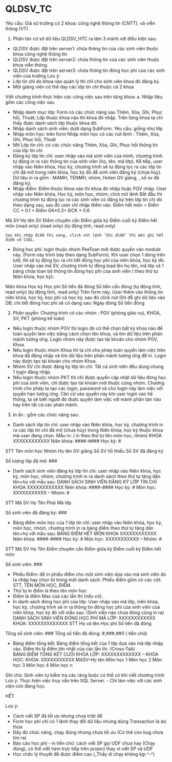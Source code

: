 # QLDSV_TC

Yêu cầu: Giả sử  trường có 2 khoa: công nghệ thông tin (CNTT),  và viễn thông (VT)
1.	Phân tán cơ sở dữ liệu QLDSV_HTC ra làm 3 mảnh với điều kiện sau: 
-	QLDSV được đặt trên server1: chứa thông tin của các sinh viên thuộc khoa công nghệ thông tin
-	QLDSV được đặt trên server2:  chứa thông tin của các sinh viên thuộc khoa viễn thông.
-	QLDSV được đặt trên server3:  chứa thông tin đóng học phí của các sinh viên của trường
Lưu ý: 
-	Lớp tín chỉ do khoa nào quản lý thì chỉ cho sinh viên khoa đó đăng ký. 
-	Một giảng viên có thể dạy các lớp tín chỉ thuộc cả 2 khoa

Viết chương trình thực hiện các công việc sau trên từng khoa:
a. Nhập liệu: gồm các công việc sau
- Nhập danh mục lớp: Form có các chức năng sau Thêm, Xóa, Ghi, Phục hồi, Thoát; Lớp thuộc khoa nào thì khoa đó nhập. Trên từng khoa ta chỉ thấy được danh sách lớp thuộc khoa đó.
- Nhập danh sách sinh viên: dưới dạng SubForm. Yêu cầu: giống như lớp
- Nhập môn học: trên form Nhập môn học có các nút lệnh : Thêm, Xóa,  Ghi, Phục hồi, Thoát
- Mở Lớp tín chỉ: có các chức năng Thêm, Xóa, Ghi, Phục hồi thông tin của lớp tín chỉ
- Đăng ký lớp tín chỉ: user nhập vào mã sinh viên của mình, chương trình tự động in ra các thông tin của sinh viên (họ, tên, mã lớp).  Kế tiếp, user nhập vào Niên khóa, Học kỳ, chương trình sẽ tự động lọc ra các lớp tín chỉ đã mở trong niên khóa, học kỳ đó để sinh viên đăng ký (chưa hủy). Dữ liệu in ra gồm : MAMH, TENMH, nhóm, Hoten GV giảng, , số sv đã đăng ký;
- Nhập điểm:  Điểm thuộc khoa nào thì khoa đó nhập hoặc PGV nhập. User nhập vào Niên khóa, Học kỳ, môn học, nhóm; click nút lệnh Bắt đầu thì chương trình tự động lọc ra các sinh viên có đăng ký trên lớp tín chỉ đó theo dạng sau, sau đó user chỉ nhập điểm vào. 
Điểm hết môn = Điểm CC * 0.1 + Điểm GK*0.3+ ĐCK * 0.6 
 
 
Mã SV	Họ tên SV	Điểm chuyên cần	Điểm giữa kỳ	Điểm cuối kỳ	Điểm hết môn
(read only)	(read only)				(tự động tính, read only)
					
    Sau khi nhập điểm thi xong, click nút lệnh ‘Ghi điểm’ thì mới ghi hết điểm về CSDL. 
-	Đóng học phí: login thuộc nhóm PkeToan mới được quyền vào module này. (Form này trình bày theo dạng SubForm). Khi user chọn 1 dòng trên lưới, thì sẽ tự động lọc ra chi tiết đóng học phí của niên khóa, học kỳ đó.
User nhập vào mã SV, chương trình tự động load lên họ tên, mã lớp và 1 bảng chứa tòan bộ thông tin đóng học phí của sinh viên ( theo thứ tự Niên khóa, học kỳ):

Niên khóa	Học kỳ	Học phí	Số tiền đã đóng	Số tiền cần đóng
 			(tự động tính, read only)	(tự động tính, read only)
Trên form này, User thêm vào thông tin niên khóa, học kỳ, học phí cả học kỳ, sau đó click nút Ghi để ghi dữ liệu vào DB; chi tiết đóng học phí sẽ có dạng sau:
Ngày đóng	Số tiền đóng
	


2. Phân quyền: Chương trình có các nhóm : PGV (phòng giáo vụ), KHOA, SV, PKT (phòng kế toán)
-  Nếu login thuộc nhóm PGV thì login đó có thể chọn bất kỳ khoa nào để toàn quyền làm việc bằng cách chọn tên khoa,  và tìm dữ liệu trên phân mảnh tương ứng. Login nhóm này được tạo tài khoản cho nhóm PGV, Khoa.  
-  Nếu login thuộc nhóm Khoa thì ta chỉ cho phép toàn quyền làm việc trên khoa đã đăng nhập   và tìm dữ liệu trên phân mảnh tương ứng để in. Login này được tạo tài khoản cho nhóm Khoa.
- Nhóm SV chỉ được đăng ký lớp tín chỉ. Tất cả sinh viên đều dùng chung 1 login đăng nhập.
- Nếu login thuộc nhóm PKT thì chỉ được quyền cập nhật dữ liệu đóng học phí của sinh viên, chỉ được tạo tài khoản mới thuộc cùng nhóm.
Chương trình cho phép ta tạo các login, password và cho login này làm việc với quyền hạn tương ứng. Căn cứ vào quyền này khi user login vào hệ thống, ta sẽ biết người đó được quyền làm việc với mảnh phân tán nào hay trên tất cả các phân mảnh. 
3. In ấn : gồm các chức năng sau:
-	Danh sách lớp tín chỉ: user nhập vào Niên khóa, học kỳ, chương trình in ra các lớp tín chỉ đã mở (chưa hủy) trong Niên khóa, học kỳ thuộc khoa mà user đang chọn. Mẫu in: ( in theo thứ tự tên môn học, nhóm)
KHOA XXXXXXXXXXXX
Niên khóa: ####-####   Học kỳ: #

STT	Tên môn học	Nhóm	Họ tên GV giảng	Số SV tối thiểu	Số SV đã đăng ký
					
Số lượng lớp đã mở: ###
-	Danh sách sinh viên đăng ký lớp tín chỉ:  user nhập vào Niên khóa, học kỳ, môn học, nhóm, chương trình in ra danh sách theo thứ tự tăng dần tên+họ với mẫu sau:
DANH SÁCH SINH VIÊN ĐĂNG KÝ LỚP TÍN CHỈ
KHOA XXXXXXXXXXXX
Niên khóa: ####-####   Học kỳ: #
Môn học: XXXXXXXXXXX – Nhóm: #

STT	Mã SV	Họ	Tên	Phái	Mã lớp
					
Số sinh viên đã đăng ký: ###
- Bảng điểm môn học của 1 lớp tín chỉ: user nhập vào Niên khóa, học kỳ, môn học, nhóm, chương trình in ra bảng điểm theo thứ tự tăng dần tên+họ với mẫu sau:
BẢNG ĐIỂM HẾT MÔN
KHOA XXXXXXXXXXXX
Niên khóa: ####-####   Học kỳ: #
Môn học: XXXXXXXXXXX – Nhóm: #

STT	Mã SV	Họ	Tên	Điểm chuyên cần	Điểm giữa kỳ	Điểm cuối kỳ	Điểm hết môn
							
Số sinh viên: ###
- Phiếu Điểm:  để in phiếu điểm cho một sinh viên dựa vào mã sinh viên do ta nhập hay chọn từ trong một danh sách.
Phiếu điểm gồm có các cột: STT, TÊN MÔN HỌC, ĐIỂM.
- Thứ tự  in điểm là theo tên môn học
- Điểm là điểm Max của các lần thi (nếu có).
- In danh sách đóng học phí của lớp: User nhập vào mã lớp, niên khóa, học kỳ, chương trình sẽ in ra thông tin đóng học phí của sinh viên của niên khóa, học kỳ đó với mẫu sau: (Sinh viên nào chưa đóng cũng in ra)
DANH SÁCH SINH VIÊN ĐÓNG HỌC PHÍ
MÃ LỚP: XXXXXXXXXXXX
KHOA: XXXXXXXXXXXXX
STT	Họ và tên	Học phí	Số tiền đã đóng
			
Tổng số sinh viên: ###
Tổng số tiền đã đóng: #,###,##0 ( tiền chữ) 
- Bảng điểm tổng kết: Bảng điểm tổng kết của 1 lớp dựa vào mã lớp nhập vào. Điểm thi là điểm lớn nhất của các lần thi. (Cross-Tab)   
BẢNG ĐIỂM TỔNG KẾT CUỐI KHÓA
LỚP: XXXXXXXXXXXXX – KHÓA HỌC: 
KHOA: XXXXXXXXXXX
MASV-Họ tên	Môn học 1	Môn học 2	Môn học 3	Môn học 4	Môn học n
					

Ghi chú: Sinh viên tự kiểm tra các ràng buộc có thể có khi viết chương trình
 Lưu ý: Thực hiện việc truy vấn trên SQL Server.
   	- Chỉ làm việc với các sinh viên còn đang học.

HẾT 

Lưu ý:
- Cách viết SP đã tối ưu nhưng chưa triệt để
- Form học phí chỉ có 1 lệnh thay đổi dữ liệu nhưng dùng Transaction là dư thừa
- Đầy đủ chức năng, chạy đúng nhưng chưa tối ưu (Có thể còn bug chưa tìm ra)
- Báo cáo học phí - in tiền chữ: cách viết SP gọi UDF chưa hay (Chạy đúng), có thể viết hàm trực tiếp trên project thay vì viết SP và UDF
- Học chắc lý thuyết để được điểm cao (_Thầy dí chạy không kịp ^-^)
